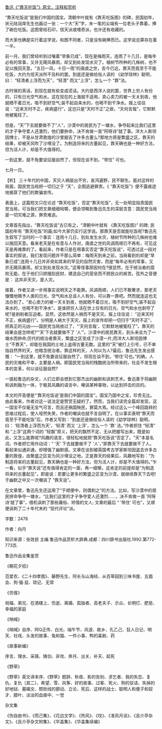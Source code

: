 [鲁迅《“靠天吃饭”》原文、注释和赏析](https://www.vrrw.net/wx/9790.html)

“靠天吃饭说”是我们中国的国宝。清朝中叶就有《靠天吃饭图》的碑，民国初年，状元陆润庠先生也画过一张：一个大“天”字，末一笔的尖端有一位老头子靠着，捧了碗在吃饭。这图曾经石印，信天派或嗜奇派，也许还有收藏的。

而大家也确是实行着这学说，和图不同者，只是没有碗捧而已。这学说总算存在着一半。

前一月，我们曾经听到过嚷着“旱象已成”，现在是梅雨天，连雨了十几日，是每年必有的常事，又并无飓风暴雨，却又到处发现水灾了。植树节所种的几株树，也不足以挽回天意。“五日一风，十日一雨”的唐虞之世，去今已远，靠天而竟至于不能吃饭，大约为信天派所不及料的罢。到底还是做给俗人读的 《幼学琼林》聪明，曰： “轻清者上浮而为天”，“轻清” 而又“上浮”，怎么一个 “靠”法。

古时侯的真话，到现在就有些变成谎话。大约是西洋人说的罢，世界上穷人有份的，只有日光空气和水。这在现在的上海就不适用，卖心卖力的被一天关到夜，他就晒不着日光，吸不到好空气;装不起自来水的，也喝不到干净水。报上往往说：“近来天时不正，疾病盛行”，这岂只是“天时不正”之故，“天何言哉”，它默默地被冤枉了。

但是，“天”下去就要做不了“人”，沙漠中的居民为了一塘水，争夺起来比我们这里的才子争夺爱人还激烈，他们要拚命，决不肯做一首“阿呀诗”就了事。洋大人斯坦因博士，不是从甘肃敦煌的沙里掘去了许多古董么?那地方原是繁盛之区，靠天的结果，却被天风吹了沙埋没了。为制造将来的古董起见，靠天确也是一种好方法，但为活人计，却是不大值得的。

一到这里，就不免要说征服自然了，但现在谈不到，“带住” 可也。

七月一日。



【析】 三十年代的中国，天灾人祸层出不穷，哀鸿遍野，民不聊生。面对这样的局面，国民党当局把一切归之于 “天”，企图逃避罪责。《 “靠天吃饭”》便不露痕迹地揭穿了他们的欺骗宣传。

表面上，这篇短文只在论述 “靠天吃饭”，否定“靠天吃饭”，无一处明显指责国民党当局，可当我们把文章细细咀嚼，便会领略到鲁迅先生的深层含意：国民党当局是一切灾难之源，罪责难逃。

文章首先指出，“靠天吃饭说”古已有之，“清朝中叶就有 《靠天吃饭图》” 的碑; 民国初年有 “靠天吃饭”的画;如今大家仍实行这学说。那靠天是否就能吃饭呢?鲁迅先生叙写了当时的一个事实：连雨十几日，到处发生水灾，植树节所种的几株树也难以挽回天意。看来老天是在有意与人作对，唐虞之世的风调雨顺已不再有，可见这天是再难靠的了。看起来，作者只是在用事实否定“靠天吃饭说”，可透过这一段对事实的叙说，我们发现问题并不那么简单：梅雨天到来之前，当局看到的却是“旱象已成”;连雨十几日并非突如其来的罕见的自然灾害，而是“每年必有的常事，又并无飓风暴雨，却又到处发现水灾。”这等怪事原因何在?很显然，在于统治者的腐败无能，在于他们只顾搜刮民财，建造自己的营垒而不顾民众的疾苦。弦外之音便是： 这并非天灾，是人灾。

接着，作者又进一步用事实说明天之不能靠。风调雨顺，人们已不敢奢求，那老天慷慨地赐予人类的日光、空气和水总该人人有份，可以靠一靠吧。然而就连这也无法办到了。“卖心卖力的被一天关到夜，他就晒不着日光，吸不到好空气;装不起自来水的，也喝不到干净水”。是谁把穷人活在世上仅有的日光、空气和水也剥夺了呢?是剥削者压迫者。显然，这依然是人祸而不是天灾。报上往往说： “近来天时不正，疾病盛行”。分明是人祸大于天灾，报上的宣传却把一切归于“天时不正”，把真正的元凶——国民党当局放过了，“‘天何言哉’，它默默地被冤枉了”。靠天的结果会是怎样呢?“‘天’下去就要做不了 ‘人’”。沙漠中的居民靠天，到头来会为了一塘水而拚命;历代的统治者靠天，繁盛之区变成了沙漠一片;而洋大人斯坦因博士“不靠天”，却能在我国的土地上盗得古董无数。这里的“天”被打上引号，已不单指自然界的天，也暗含统治者。靠这样的天，人何以为人?最后，鲁迅先生发出感慨： “一到这里，就不免要说征服自然了，但现在谈不到，‘带住’可也。”的确，人民的灾难和不幸，主要是人祸。即国民党当局的残酷统治所带来的，社会不发生根本的变革，何以谈征服自然?

一提起鲁迅的杂文，人们立即会想到它那杰出的幽默和讽刺艺术。鲁迅善于将幽默和讽刺融为一体，于极其风趣的语言中，嘲讽某种事物，以达到抨击的目的。

本文的开首便是“‘靠天吃饭说’是我们中国的国宝”。国宝乃国中之宝，珍贵无比。由此看来，作者对这一说法定是赞赏无疑的了。然而，当我们读完全篇却发现，这一国宝不仅毫无宝气可言，而且还祸国殃民，罪莫大焉。经过这么一个峰回路转的思维过程后，使人哑然失笑，作者的嘲讽也就不言自明了。在以事实表明“靠天而竟至于不能吃饭”后，作者又写到：“到底还是做给俗人读的《幼学琼林》聪明，曰： ‘轻清者上浮而为天’，‘轻清’ 而又 ‘上浮’，怎么一个 ‘靠’ 法。”作者抓住 “轻清” 和 “上浮”这两个词的 “轻飘”原义，把天的飘然不定、无从把握写出来，既是如此，又怎么能靠呢?风趣的语言，很轻松地就把“靠天吃饭说”否定了。“天”本是名词，作者把它用作动词：“ ‘天’ 下去就要做不了 ‘人’，”即靠天下去就要做不了人。看起来似通非通，却增强了幽默感。文章在谈到被英国考古学家斯坦因盗去许多古董的敦煌，由繁盛之区变为风沙埋没之地，正是靠天的结果后，风趣地写到：“为制造将来的古董起见，靠天确也是一种好方法，但为活人计，却是不大值得的。”乍一看，似乎“靠天说”还有值得肯定的一面，再一细嚼，这肯定的前提却是“为制造将来的古董起见”，即是说：若要让更多的繁盛之区变为沙漠，就继续靠天下去吧!于幽默之中又一次嘲讽了 “靠天说”。

在文章里，鲁迅先生还运用了“于顺便中，则偶刺之”的方法。比如，写沙漠中的居民拼命争夺一塘水，“比我们这里的才子争夺爱人还激烈……，决不肯做一首 ‘阿呀诗’就了事”，借机讽刺了那些庸俗、矫情的文人; 文章的最后 “ ‘带住’ 可也”，又顺便讽刺了二十年代末的 “现代评论”派。

字数：2478

作者：向丹

知识来源：张效民 主编.鲁迅作品赏析大辞典.成都：四川辞书出版社.1992.第772-773页.

鲁迅作品全集鉴赏

《朝花夕拾》

范爱农、《二十四孝图》、藤野先生、阿长与山海经、从百草园到三味书屋、五猖会、狗·猫·鼠、琐记、无常

《仿徨》

祝福、弟兄、在酒楼上、伤逝、离婚、孤独者、高老夫子、示众、长明灯、肥皂、幸福的家庭

《呐喊》

《呐喊》自序、阿Q正传、白光、端午节、风波、故乡、孔乙己、狂人日记、明天、社戏、头发的故事、兔和猫、一件小事、鸭的喜剧、药

《故事新编》

序言、理水、采薇、铸剑、非攻、奔月、出关、补天、起死

《野草》

《野草》英文译本序、《野草》题辞、秋夜、影的告别、求乞者、我的失恋、复仇、复仇〔其二〕、希望、雪、风筝、好的故事、过客、死火、狗的驳诘、失掉的好地狱、墓碣文、颓败线的颤动、立论、死后、这样的战士、聪明人和傻子和奴才、腊叶、淡淡的血痕中、一觉

杂文集

《伪自由书》、《而己集》、《花边文学》、《热风》、《坟》、《准风月谈》、《且介亭杂文》、《且介亭杂文附集》、《华盖集》、《华盖集续编》

